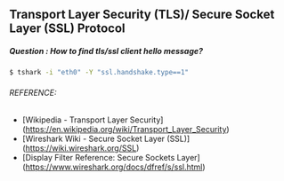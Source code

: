 ## Transport Layer Security (TLS)/ Secure Socket Layer (SSL) Protocol
##### Question : How to find tls/ssl client hello message?
```bash
$ tshark -i "eth0" -Y "ssl.handshake.type==1"
```

###### REFERENCE:

* [Wikipedia -  Transport Layer Security]
(https://en.wikipedia.org/wiki/Transport_Layer_Security)
* [Wireshark Wiki - Secure Socket Layer (SSL)]
(https://wiki.wireshark.org/SSL)
* [Display Filter Reference: Secure Sockets Layer]
(https://www.wireshark.org/docs/dfref/s/ssl.html)
